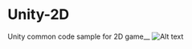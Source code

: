 # Unity-2D
Unity common code sample for 2D game__
![Alt text](https://images.sftcdn.net/images/t_app-icon-m/p/afefb922-96d3-11e6-a7f1-00163ec9f5fa/3752006191/unity-icon.jpg)
